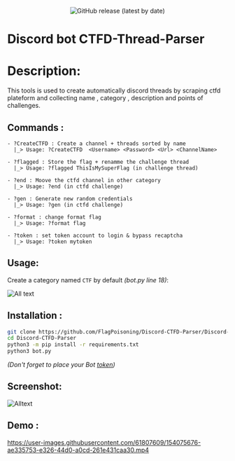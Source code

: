 <p align="center">
  <img alt="GitHub release (latest by date)" src="https://img.shields.io/badge/Version-1.1-blue.svg">
</p>

# Discord bot CTFD-Thread-Parser

# Description:

This tools is used to create automatically discord threads by scraping ctfd plateform and collecting name , category , description and points of challenges.

## Commands :
```
- ?CreateCTFD : Create a channel + threads sorted by name
  |_> Usage: ?CreateCTFD  <Username> <Password> <Url> <ChannelName>

- ?flagged : Store the flag + renamme the challenge thread
  |_> Usage: ?flagged ThisIsMySuperFlag (in challenge thread)

- ?end : Moove the ctfd channel in other category
  |_> Usage: ?end (in ctfd challenge)

- ?gen : Generate new random credentials
  |_> Usage: ?gen (in ctfd challenge)

- ?format : change format flag
  |_> Usage: ?format flag

- ?token : set token account to login & bypass recaptcha
  |_> Usage: ?token mytoken
```

## Usage:
Create a category named ``CTF`` by default *(bot.py line 18)*:

![All text](./.github/ctf.png)

## Installation :

```bash
git clone https://github.com/FlagPoisoning/Discord-CTFD-Parser/Discord-CTFD-Parser.git
cd Discord-CTFD-Parser
python3 -m pip install -r requirements.txt
python3 bot.py
```
*(Don't forget to place your Bot [token](https://discord.com/developers/applications))*

## Screenshot:
![Alltext](./.github/screenshot.png)

## Demo :
https://user-images.githubusercontent.com/61807609/154075676-ae335753-e326-44d0-a0cd-261e431caa30.mp4
